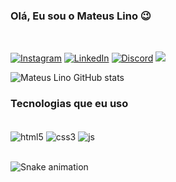 ### Olá, Eu sou o Mateus Lino 😉
<br/>


[![Instagram](https://img.shields.io/badge/Instagram-E4405F?style=for-the-badge&logo=instagram&logoColor=white)](https://www.instagram.com/omateuslino/)
[![LinkedIn](https://img.shields.io/badge/LinkedIn-0077B5?style=for-the-badge&logo=linkedin&logoColor=white)](https://www.linkedin.com/in/omateuslino/)
[![Discord](https://img.shields.io/badge/Discord-7289DA?style=for-the-badge&logo=discord&logoColor=white)](https://discord.com/channels/MateusLino#5865)
<a href = "mailto:mateuspireslino@gmail.com"><img src="https://img.shields.io/badge/Gmail-D14836?style=for-the-badge&logo=gmail&logoColor=white" target="_blank"></a>
<br/>

![Mateus Lino GitHub stats](https://github-readme-stats.vercel.app/api?username=MateusPiresLino&show_icons=true&theme=radical)
<br/>

### Tecnologias que eu uso 

<div style="display: inline_block"><br/>
    <img align="center" alt="html5" src="https://img.shields.io/badge/HTML5-E34F26?style=for-the-badge&logo=html5&logoColor=white"/>
    <img align="center" alt="css3" src="https://img.shields.io/badge/CSS3-1572B6?style=for-the-badge&logo=css3&logoColor=white"/>
    <img align="center" alt="js" src="https://img.shields.io/badge/JavaScript-F7DF1E?style=for-the-badge&logo=javascript&logoColor=black"/>
</div><br/>







 
  ![Snake animation](https://github.com/devemdobro/devemdobro/blob/output/github-contribution-grid-snake.svg)

</div>
